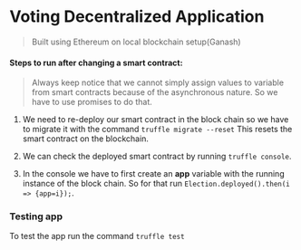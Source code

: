 # Voting Decentralized Application

> Built using Ethereum on local blockchain setup(Ganash)

#### Steps to run after changing a smart contract:

> Always keep notice that we cannot simply assign values to variable from smart contracts because of the asynchronous nature. So we have to use promises to do that.

1. We need to re-deploy our smart contract in the block chain so we have to migrate it with the command `truffle migrate --reset` This resets the smart contract on the blockchain.

1. We can check the deployed smart contract by running `truffle console`.

1. In the console we have to first create an __app__ variable with the running instance of the block chain. So for that run `Election.deployed().then(i => {app=i});`. 


### Testing app

To test the app run the command `truffle test`